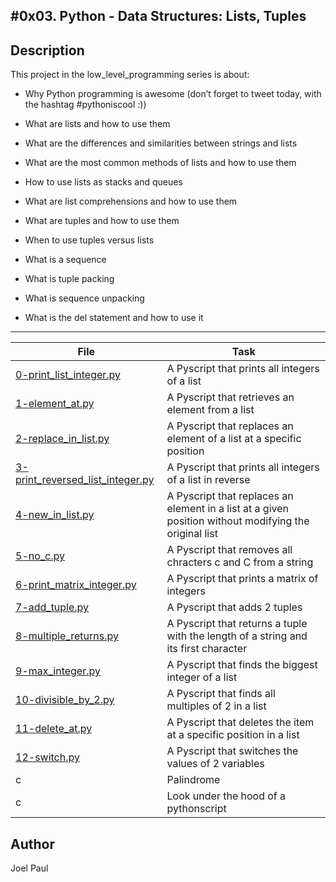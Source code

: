 #0x03. Python - Data Structures: Lists, Tuples
---
## Description

This project in the low_level_programming series is about:

* Why Python programming is awesome (don’t forget to tweet today, with the hashtag #pythoniscool :))

* What are lists and how to use them

* What are the differences and similarities between strings and lists

* What are the most common methods of lists and how to use them

* How to use lists as stacks and queues

* What are list comprehensions and how to use them

* What are tuples and how to use them

* When to use tuples versus lists

* What is a sequence

* What is tuple packing

* What is sequence unpacking

* What is the del statement and how to use it

---
File|Task
---|---
[0-print_list_integer.py ](./0-print_list_integer.py ) | A Pyscript that prints all integers of a list
[1-element_at.py ](./1-element_at.py ) | A Pyscript that retrieves an element from a list
[2-replace_in_list.py ](./2-replace_in_list.py ) | A Pyscript that replaces an element of a list at a specific position
[3-print_reversed_list_integer.py ](./3-print_reversed_list_integer.py ) | A Pyscript that prints all integers of a list in reverse
[4-new_in_list.py ](./4-new_in_list.py ) | A Pyscript that replaces an element in a list at a given position without modifying the original list
[5-no_c.py ](./5-no_c.py ) | A Pyscript that removes all chracters c and C from a string
[6-print_matrix_integer.py ](./6-print_matrix_integer.py ) | A Pyscript that prints a matrix of integers
[7-add_tuple.py ](./7-add_tuple.py ) | A Pyscript that adds 2 tuples
[8-multiple_returns.py ](./8-multiple_returns.py ) | A Pyscript that returns a tuple with the length of a string and its first character
[9-max_integer.py ](./9-max_integer.py ) | A Pyscript that finds the biggest integer of a list
[10-divisible_by_2.py ](./10-divisible_by_2.py ) | A Pyscript that finds all multiples of 2 in a list
[11-delete_at.py ](./11-delete_at.py ) | A Pyscript that deletes the item at a specific position in a list
[12-switch.py ](./12-switch.py ) | A Pyscript that switches the values of 2 variables
c | Palindrome
c | Look under the hood of a pythonscript

## Author
 Joel Paul
